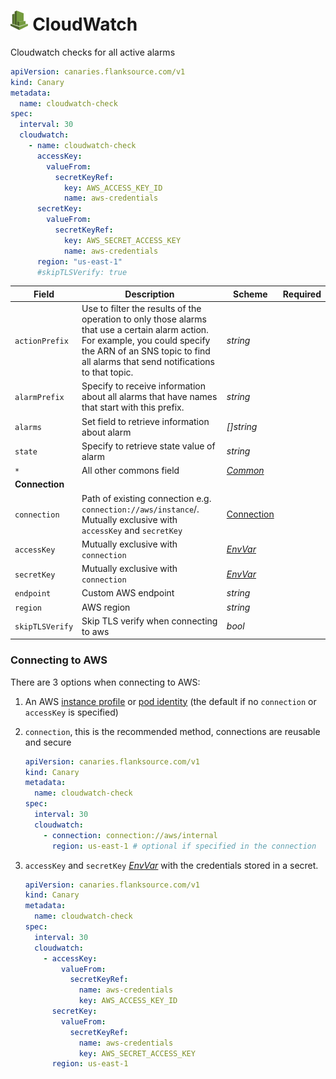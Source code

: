 # <img src='https://raw.githubusercontent.com/flanksource/flanksource-ui/main/src/icons/cloudwatch.svg' style='height: 32px'/> CloudWatch

Cloudwatch checks  for all active alarms

```yaml title="cloudwatch-alarms.yaml"
apiVersion: canaries.flanksource.com/v1
kind: Canary
metadata:
  name: cloudwatch-check
spec:
  interval: 30
  cloudwatch:
    - name: cloudwatch-check
      accessKey:
        valueFrom:
          secretKeyRef:
            key: AWS_ACCESS_KEY_ID
            name: aws-credentials
      secretKey:
        valueFrom:
          secretKeyRef:
            key: AWS_SECRET_ACCESS_KEY
            name: aws-credentials
      region: "us-east-1"
      #skipTLSVerify: true
```

| Field | Description | Scheme | Required |
| ----- | ----------- | ------ | -------- |
| `actionPrefix` | Use to filter the results of the operation to only those alarms that use a certain alarm action. For example, you could specify the ARN of an SNS topic to find all alarms that send notifications to that topic. | *string* | |
| `alarmPrefix` | Specify to receive information about all alarms that have names that start with this prefix. | *string* | |
| `alarms` | Set field to retrieve information about alarm | *\[\]string* | |
| `state` | Specify to retrieve state value of alarm | *string* | |
| `*` | All other commons field | [*Common*](../common) | |
| **Connection** |  |  | |
| `connection` | Path of existing connection e.g. `connection://aws/instance`/. Mutually exclusive with `accessKey` and `secretKey` | [Connection](../concepts/connections) | |
| `accessKey` | Mutually exclusive with `connection` | [*EnvVar*](../../concepts/authentication/#envvar) |  |
| `secretKey` | Mutually exclusive with `connection` | [*EnvVar*](../../concepts/authentication/#envvar) |  |
| `endpoint` | Custom AWS endpoint | *string* | |
| `region` | AWS region | *string* | |
| `skipTLSVerify` | Skip TLS verify when connecting to aws | *bool* | |

### Connecting to AWS

There are 3 options when connecting to AWS:

1. An AWS [instance profile](https://docs.aws.amazon.com/AWSEC2/latest/UserGuide/iam-roles-for-amazon-ec2.html) or [pod identity](https://docs.aws.amazon.com/eks/latest/userguide/pod-configuration.html) (the default if no `connection` or `accessKey` is specified)
2. `connection`, this is the recommended method, connections are reusable and secure

    ```yaml title="aws-connection.yaml"
    apiVersion: canaries.flanksource.com/v1
    kind: Canary
    metadata:
      name: cloudwatch-check
    spec:
      interval: 30
      cloudwatch:
        - connection: connection://aws/internal
          region: us-east-1 # optional if specified in the connection
    ```

3. `accessKey` and `secretKey` [*EnvVar*](../../concepts/authentication/#envvar) with the credentials stored in a secret.

    ```yaml title="aws.yaml"
    apiVersion: canaries.flanksource.com/v1
    kind: Canary
    metadata:
      name: cloudwatch-check
    spec:
      interval: 30
      cloudwatch:
        - accessKey:
            valueFrom:
              secretKeyRef:
                name: aws-credentials
                key: AWS_ACCESS_KEY_ID
          secretKey:
            valueFrom:
              secretKeyRef:
                name: aws-credentials
                key: AWS_SECRET_ACCESS_KEY
          region: us-east-1
    ```
